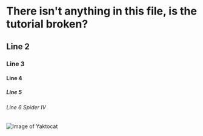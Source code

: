 # There isn't anything in this file, is the tutorial broken?
## Line 2
### Line 3
#### Line 4
##### Line 5
###### Line 6 Spider IV

![Image of Yaktocat](https://octodex.github.com/images/yaktocat.png)
